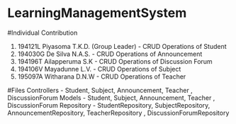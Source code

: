 # LearningManagementSystem

#Individual Contribution
1. 194121L  Piyasoma T.K.D. (Group Leader) - CRUD Operations of Student
2. 194030G  De Silva N.A.S. - CRUD Operations of Announcement
3. 194196T  Ailapperuma S.K - CRUD Operations of Discussion Forum
4. 194106V  Mayadunne L.V.  - CRUD Operations of Subject
5. 195097A  Witharana D.N.W - CRUD Operations of Teacher

#Files
Controllers - Student, Subject, Announcement, Teacher , DiscussionForum
Models - Student, Subject, Announcement, Teacher , DiscussionForum
Repository - StudentRepository, SubjectRepository, AnnouncementRepository, TeacherRepository , DiscussionForumRepository


 
